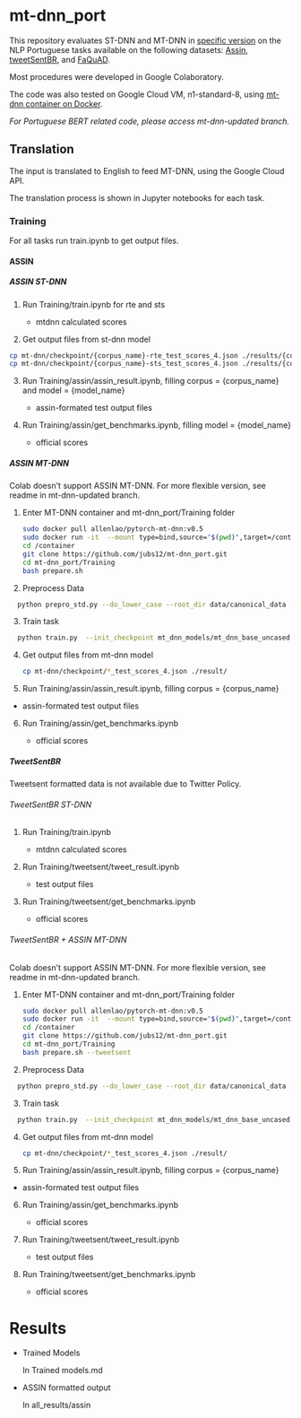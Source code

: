 # mt-dnn_port
This repository evaluates ST-DNN and MT-DNN in [specific version](https://github.com/namisan/mt-dnn/tree/f444fe9109d5a9980c9d825a24576c8d873bdf33 "MT-DNN repository") on the NLP Portuguese tasks available on the following datasets: [Assin](http://nilc.icmc.usp.br/assin/ "Assin dataset"),  [tweetSentBR](https://bitbucket.org/HBrum/tweetsentbr/ "tweetSentBR repository"), and [FaQuAD](https://github.com/liafacom/faquad "faquad repository").

Most procedures were developed in Google Colaboratory. 


The code was also tested on Google Cloud VM, n1-standard-8, using [mt-dnn container on Docker](https://github.com/namisan/mt-dnn/tree/f444fe9109d5a9980c9d825a24576c8d873bdf33 "MT-DNN repository").

*For Portuguese BERT related code, please access mt-dnn-updated branch.*

## Translation

The input is translated to English to feed MT-DNN, using the Google Cloud API.

The translation process is shown in Jupyter notebooks for each task.

### Training
For all tasks run train.ipynb to get output files.

#### ASSIN
 ##### ASSIN ST-DNN
 1. Run Training/train.ipynb for rte and sts

    - mtdnn calculated scores

 2. Get output files from st-dnn model
   ```bash
   cp mt-dnn/checkpoint/{corpus_name}-rte_test_scores_4.json ./results/{corpus_name}-rte_test_scores_4.json
   cp mt-dnn/checkpoint/{corpus_name}-sts_test_scores_4.json ./results/{corpus_name}-sts_test_scores_4.json
   ```
 3. Run Training/assin/assin_result.ipynb, filling corpus = {corpus_name} and model = {model_name}
   
    - assin-formated test output files

 4. Run Training/assin/get_benchmarks.ipynb, filling model = {model_name}
   
    - official scores

##### ASSIN MT-DNN
Colab doesn't support ASSIN MT-DNN.
For more flexible version, see readme in mt-dnn-updated branch.

1. Enter MT-DNN container and mt-dnn_port/Training folder
   
   ```bash
   sudo docker pull allenlao/pytorch-mt-dnn:v0.5
   sudo docker run -it  --mount type=bind,source="$(pwd)",target=/container allenlao/pytorch-mt-dnn:v0.5 bash
   cd /container
   git clone https://github.com/jubs12/mt-dnn_port.git
   cd mt-dnn_port/Training
   bash prepare.sh
   ```
   
2. Preprocess Data
 ```bash
   python prepro_std.py --do_lower_case --root_dir data/canonical_data --task_def task_defs.yaml
 ```

3. Train task

```bash
  python train.py  --init_checkpoint mt_dnn_models/mt_dnn_base_uncased.pt --task_defs.yaml --train_datasets {copied tasklist} --test_datasets {copied tasklist} --tensorboard
```

4. Get output files from mt-dnn model
   ```bash
   cp mt-dnn/checkpoint/*_test_scores_4.json ./result/
   ```
5. Run Training/assin/assin_result.ipynb, filling corpus = {corpus_name}
   
- assin-formated test output files
  
6. Run Training/assin/get_benchmarks.ipynb
   
    - official scores

##### TweetSentBR

Tweetsent formatted data is not available due to Twitter Policy. 

###### TweetSentBR ST-DNN
 1. Run Training/train.ipynb

    - mtdnn calculated scores
    
 2. Run Training/tweetsent/tweet_result.ipynb

    -  test output files

 3. Run Training/tweetsent/get_benchmarks.ipynb
   
    - official scores
    
###### TweetSentBR + ASSIN MT-DNN
Colab doesn't support ASSIN MT-DNN.
For more flexible version, see readme in mt-dnn-updated branch.

1. Enter MT-DNN container and mt-dnn_port/Training folder
   
   ```bash
   sudo docker pull allenlao/pytorch-mt-dnn:v0.5
   sudo docker run -it  --mount type=bind,source="$(pwd)",target=/container allenlao/pytorch-mt-dnn:v0.5 bash
   cd /container
   git clone https://github.com/jubs12/mt-dnn_port.git
   cd mt-dnn_port/Training
   bash prepare.sh --tweetsent
   ```

2. Preprocess Data
 ```bash
   python prepro_std.py --do_lower_case --root_dir data/canonical_data --task_def task_defs.yaml
 ```

3. Train task

```bash
  python train.py  --init_checkpoint mt_dnn_models/mt_dnn_base_uncased.pt --task_defs.yaml --train_datasets {copied tasklist} --test_datasets {copied tasklist} --tensorboard
```

4. Get output files from mt-dnn model
   ```bash
   cp mt-dnn/checkpoint/*_test_scores_4.json ./result/
   ```
5. Run Training/assin/assin_result.ipynb, filling corpus = {corpus_name}
   
- assin-formated test output files
  
6. Run Training/assin/get_benchmarks.ipynb
   
    - official scores
    
7. Run Training/tweetsent/tweet_result.ipynb

    -  test output files

8. Run Training/tweetsent/get_benchmarks.ipynb
   
    - official scores

# Results

- Trained Models 

  In Trained models.md

  

- ASSIN formatted output 

  In all_results/assin